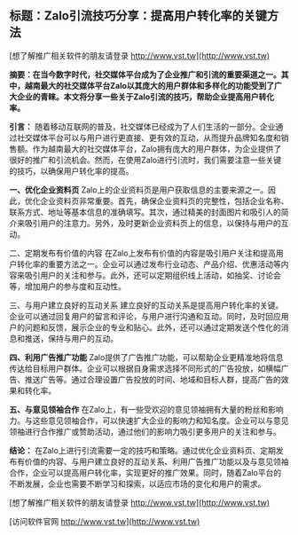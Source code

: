 ## **标题：Zalo引流技巧分享：提高用户转化率的关键方法**

[想了解推广相关软件的朋友请登录 http://www.vst.tw](http://www.vst.tw)

**摘要：在当今数字时代，社交媒体平台成为了企业推广和引流的重要渠道之一。其中，越南最大的社交媒体平台Zalo以其庞大的用户群体和多样化的功能受到了广大企业的青睐。本文将分享一些关于Zalo引流的技巧，帮助企业提高用户转化率。**

**引言：**
随着移动互联网的普及，社交媒体已经成为了人们生活的一部分。企业通过社交媒体平台可以与用户进行更直接、更有效的互动，从而提升品牌知名度和销售额。作为越南最大的社交媒体平台，Zalo拥有庞大的用户群体，为企业提供了很好的推广和引流机会。然而，在使用Zalo进行引流时，我们需要注意一些关键的技巧，以确保用户转化率的提高。

**一、优化企业资料页**
Zalo上的企业资料页是用户获取信息的主要来源之一。因此，优化企业资料页非常重要。首先，确保企业资料页的完整性，包括企业名称、联系方式、地址等基本信息的准确填写。其次，通过精美的封面图片和吸引人的简介来吸引用户的注意力。另外，及时更新企业资料页上的信息，以保持与用户的互动。

二、定期发布有价值的内容
在Zalo上发布有价值的内容是吸引用户关注和提高用户转化率的重要方法之一。企业可以通过发布行业动态、产品介绍、优惠活动等内容来吸引用户的关注和参与。此外，还可以定期组织线上活动，如抽奖、讨论会等，增加用户的参与度和互动性。

三、与用户建立良好的互动关系
建立良好的互动关系是提高用户转化率的关键。企业可以通过回复用户的留言和评论，与用户进行沟通和互动。同时，及时回应用户的问题和反馈，展示企业的专业和贴心。此外，还可以通过定期发送个性化的消息和推送，保持与用户的互动。

**四、利用广告推广功能**
Zalo提供了广告推广功能，可以帮助企业更精准地将信息传达给目标用户群体。企业可以根据自身需求选择不同形式的广告投放，如横幅广告、推送广告等。通过合理设置广告投放的时间、地域和目标人群，提高广告的效果和转化率。

**五、与意见领袖合作**
在Zalo上，有一些受欢迎的意见领袖拥有大量的粉丝和影响力。与这些意见领袖合作，可以快速扩大企业的影响力和知名度。企业可以与意见领袖进行合作推广或赞助活动，通过他们的影响力吸引更多用户的关注和参与。

**结论：**
在Zalo上进行引流需要一定的技巧和策略。通过优化企业资料页、定期发布有价值的内容、与用户建立良好的互动关系、利用广告推广功能以及与意见领袖合作，企业可以提高用户转化率，实现更好的推广效果。同时，随着Zalo平台的不断发展，企业也需要不断学习和探索，以适应市场的变化和用户的需求。

[想了解推广相关软件的朋友请登录 http://www.vst.tw](http://www.vst.tw)


[访问软件官网 http://www.vst.tw](http://www.vst.tw)
